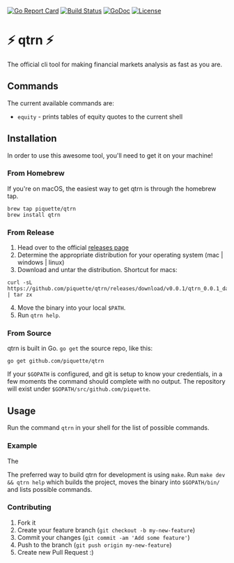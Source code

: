 [![Go Report Card](https://goreportcard.com/badge/github.com/piquette/qtrn)](https://goreportcard.com/badge/github.com/piquette/qtrn)
[![Build Status](https://travis-ci.org/piquette/qtrn.svg?branch=master)](https://travis-ci.org/piquette/qtrn)
[![GoDoc](https://godoc.org/github.com/piquette/qtrn?status.svg)](https://godoc.org/github.com/piquette/qtrn)
[![License](https://img.shields.io/badge/License-Apache%202.0-blue.svg)](https://opensource.org/licenses/Apache-2.0)

# :zap: qtrn :zap:
The official cli tool for making financial markets analysis as fast as you are.

## Commands
The current available commands are:
* `equity` - prints tables of equity quotes to the current shell

## Installation
In order to use this awesome tool, you'll need to get it on your machine!

### From Homebrew
If you're on macOS, the easiest way to get qtrn is through the homebrew tap.
```
brew tap piquette/qtrn
brew install qtrn
```

### From Release
1. Head over to the official [releases page](https://github.com/piquette/qtrn/releases)
2. Determine the appropriate distribution for your operating system (mac | windows | linux)
3. Download and untar the distribution. Shortcut for macs:
```
curl -sL https://github.com/piquette/qtrn/releases/download/v0.0.1/qtrn_0.0.1_darwin_amd64.tar.gz | tar zx
```
4. Move the binary into your local `$PATH`.
5. Run `qtrn help`.

### From Source
qtrn is built in Go. `go get` the source repo, like this:

```
go get github.com/piquette/qtrn
```

If your `$GOPATH` is configured, and git is setup to know your credentials, in a few moments the command should complete with no output. The repository will exist under `$GOPATH/src/github.com/piquette`.

## Usage
Run the command `qtrn` in your shell for the list of possible commands.

### Example
The

The preferred way to build qtrn for development is using `make`. Run `make dev && qtrn help` which builds the project, moves the binary into `$GOPATH/bin/` and lists possible commands.

### Contributing
1. Fork it
2. Create your feature branch (`git checkout -b my-new-feature`)
3. Commit your changes (`git commit -am 'Add some feature'`)
4. Push to the branch (`git push origin my-new-feature`)
5. Create new Pull Request :)
